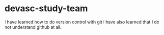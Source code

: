 # devasc-study-team
I have learned how to do version control with git
I have also learned that I do not understand github at all.
